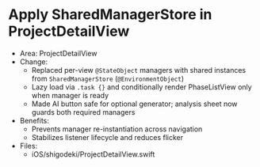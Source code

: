 # Apply SharedManagerStore in ProjectDetailView

- Area: ProjectDetailView
- Change:
  - Replaced per-view `@StateObject` managers with shared instances from `SharedManagerStore` (`@EnvironmentObject`)
  - Lazy load via `.task {}` and conditionally render PhaseListView only when manager is ready
  - Made AI button safe for optional generator; analysis sheet now guards both required managers
- Benefits:
  - Prevents manager re-instantiation across navigation
  - Stabilizes listener lifecycle and reduces flicker
- Files:
  - iOS/shigodeki/ProjectDetailView.swift
